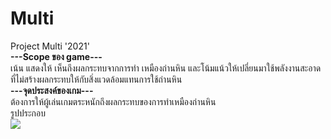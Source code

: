 # Multi
Project Multi '2021'<br>
<b>---Scope ของ game---</b><br>
เน้น แสดงให้ เห็นถึงผลกระทบจากการทํา เหมืองถ่านหิน และโน้มแน้วให้เปลี่ยนมาใช้พลังงานสะอาด<br>ที่ไม่สร้างผลกระทบให้กับสิ่งแวดล้อมแทนการใช้ถ่านหิน<br>
<b>---จุดประสงค์ของเกม---</b><br>
ต้องการให้ผู้เล่นเกมตระหนักถึงผลกระทบของการทําเหมืองถ่านหิน<br>
รูปประกอบ<br>
<img src='/git/screen.jpg'>
